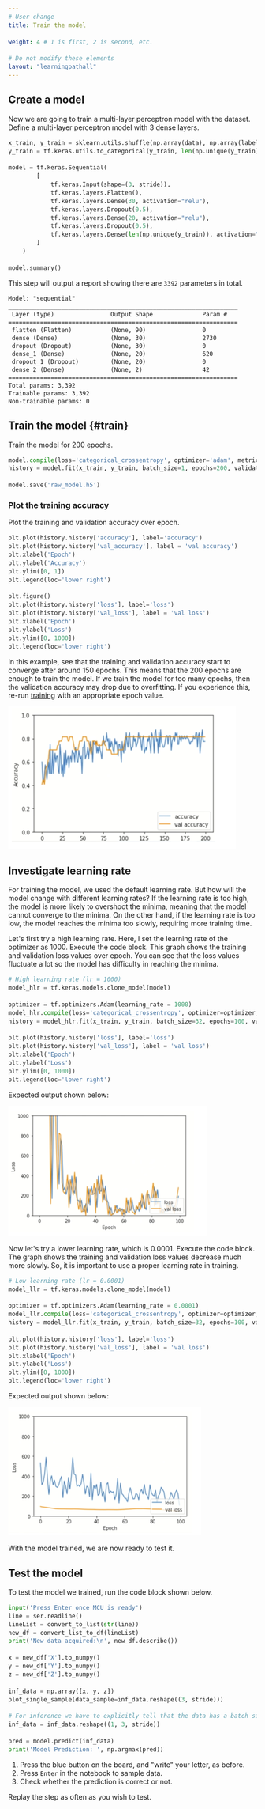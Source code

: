 ```yaml
---
# User change
title: Train the model

weight: 4 # 1 is first, 2 is second, etc.

# Do not modify these elements
layout: "learningpathall"
---
```


## Create a model

Now we are going to train a multi-layer perceptron model with the dataset. Define a multi-layer perceptron model with 3 dense layers.

```python
x_train, y_train = sklearn.utils.shuffle(np.array(data), np.array(labels))
y_train = tf.keras.utils.to_categorical(y_train, len(np.unique(y_train)))

model = tf.keras.Sequential(
        [
            tf.keras.Input(shape=(3, stride)),
            tf.keras.layers.Flatten(),
            tf.keras.layers.Dense(30, activation="relu"),
            tf.keras.layers.Dropout(0.5),
            tf.keras.layers.Dense(20, activation="relu"),
            tf.keras.layers.Dropout(0.5),
            tf.keras.layers.Dense(len(np.unique(y_train)), activation="softmax")
        ]
    )

model.summary()
```
This step will output a report showing there are `3392` parameters in total.
```output
Model: "sequential"
_________________________________________________________________
 Layer (type)                Output Shape              Param #   
=================================================================
 flatten (Flatten)           (None, 90)                0         
 dense (Dense)               (None, 30)                2730      
 dropout (Dropout)           (None, 30)                0         
 dense_1 (Dense)             (None, 20)                620       
 dropout_1 (Dropout)         (None, 20)                0         
 dense_2 (Dense)             (None, 2)                 42        
=================================================================
Total params: 3,392
Trainable params: 3,392
Non-trainable params: 0
```
## Train the model {#train}

Train the model for 200 epochs.
```python
model.compile(loss='categorical_crossentropy', optimizer='adam', metrics=['accuracy'])
history = model.fit(x_train, y_train, batch_size=1, epochs=200, validation_split=0.4)

model.save('raw_model.h5')
```
### Plot the training accuracy

Plot the training and validation accuracy over epoch.
```python
plt.plot(history.history['accuracy'], label='accuracy')
plt.plot(history.history['val_accuracy'], label = 'val accuracy')
plt.xlabel('Epoch')
plt.ylabel('Accuracy')
plt.ylim([0, 1])
plt.legend(loc='lower right')

plt.figure()
plt.plot(history.history['loss'], label='loss')
plt.plot(history.history['val_loss'], label = 'val loss')
plt.xlabel('Epoch')
plt.ylabel('Loss')
plt.ylim([0, 1000])
plt.legend(loc='lower right')
```
In this example, see that the training and validation accuracy start to converge after around 150 epochs. This means that the 200 epochs are enough to train the model. If we train the model for too many epochs, then the validation accuracy may drop due to overfitting. If you experience this, re-run [training](#train) with an appropriate epoch value.

![output2](Images/output2.PNG)

## Investigate learning rate

For training the model, we used the default learning rate. But how will the model change with different learning rates? If the learning rate is too high, the model is more likely to overshoot the minima, meaning that the model cannot converge to the minima. On the other hand, if the learning rate is too low, the model reaches the minima too slowly, requiring more training time.

Let's first try a high learning rate. Here, I set the learning rate of the optimizer as 1000. Execute the code block. This graph shows the training and validation loss values over epoch. You can see that the loss values fluctuate a lot so the model has difficulty in reaching the minima.

```python
# High learning rate (lr = 1000)
model_hlr = tf.keras.models.clone_model(model)

optimizer = tf.optimizers.Adam(learning_rate = 1000)
model_hlr.compile(loss='categorical_crossentropy', optimizer=optimizer, metrics=['accuracy'])
history = model_hlr.fit(x_train, y_train, batch_size=32, epochs=100, validation_split=0.4)

plt.plot(history.history['loss'], label='loss')
plt.plot(history.history['val_loss'], label = 'val loss')
plt.xlabel('Epoch')
plt.ylabel('Loss')
plt.ylim([0, 1000])
plt.legend(loc='lower right')
```
Expected output shown below:

![output3](Images/output3.PNG)

Now let's try a lower learning rate, which is 0.0001. Execute the code block. The graph shows the training and validation loss values decrease much more slowly. So, it is important to use a proper learning rate in training.

```python
# Low learning rate (lr = 0.0001)
model_llr = tf.keras.models.clone_model(model)

optimizer = tf.optimizers.Adam(learning_rate = 0.0001)
model_llr.compile(loss='categorical_crossentropy', optimizer=optimizer, metrics=['accuracy'])
history = model_llr.fit(x_train, y_train, batch_size=32, epochs=100, validation_split=0.4)

plt.plot(history.history['loss'], label='loss')
plt.plot(history.history['val_loss'], label = 'val loss')
plt.xlabel('Epoch')
plt.ylabel('Loss')
plt.ylim([0, 1000])
plt.legend(loc='lower right')
```

Expected output shown below:

![output4](Images/output4.PNG)

With the model trained, we are now ready to test it.

## Test the model

To test the model we trained, run the code block shown below. 

```python
input('Press Enter once MCU is ready')
line = ser.readline()
lineList = convert_to_list(str(line))
new_df = convert_list_to_df(lineList)
print('New data acquired:\n', new_df.describe())

x = new_df['X'].to_numpy()
y = new_df['Y'].to_numpy()
z = new_df['Z'].to_numpy()

inf_data = np.array([x, y, z])
plot_single_sample(data_sample=inf_data.reshape((3, stride)))

# For inference we have to explicitly tell that the data has a batch size of 1
inf_data = inf_data.reshape((1, 3, stride))

pred = model.predict(inf_data)
print('Model Prediction: ', np.argmax(pred))
```

1. Press the blue button on the board, and "write" your letter, as before.
2. Press `Enter` in the notebook to sample data.
3. Check whether the prediction is correct or not.

Replay the step as often as you wish to test.
